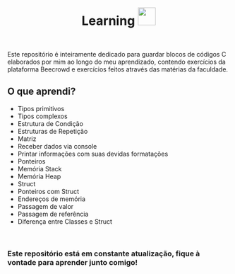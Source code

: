 <h1 align="center">Learning <img src="https://raw.githubusercontent.com/tomchen/stack-icons/master/logos/c.svg" height="40px"/></h1>
<br/>
<p>
 Este repositório é inteiramente dedicado para guardar blocos de códigos C elaborados por mim ao longo do meu aprendizado,
 contendo exercícios da plataforma Beecrowd e exercícios feitos através das matérias da faculdade.
</p>

<h2>O que aprendi?</h2>
<ul>
 <li>Tipos primitivos</li>
 <li>Tipos complexos</li>
 <li>Estrutura de Condição</li>
 <li>Estruturas de Repetição</li>
 <li>Matriz</li>
 <li>Receber dados via console</li>
 <li>Printar informações com suas devidas formatações</li>
 <li>Ponteiros</li>
 <li>Memória Stack</li>
 <li>Memória Heap</li>
 <li>Struct</li>
 <li>Ponteiros com Struct</li>
 <li>Endereços de memória</li>
 <li>Passagem de valor</li>
 <li>Passagem de referência</li>
 <li>Diferença entre Classes e Struct</li>
</ul>

<br/>

<h3>Este repositório está em constante atualização, fique à vontade para aprender junto comigo!</h3>
